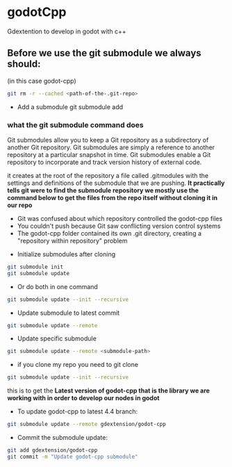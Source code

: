 # godotCpp
Gdextention to develop in godot with c++

## Before we use the git submodule we always should:
(in this case godot-cpp)
```bash
git rm -r --cached <path-of-the-.git-repo>
```
- Add a submodule
git submodule add <repository-url> <path>

### what the git submodule command does
Git submodules allow you to keep a Git repository as a subdirectory of another Git repository. Git submodules are simply a reference to another repository at a particular snapshot in time. Git submodules enable a Git repository to incorporate and track version history of external code.

it creates at the root of the repository a file called .gitmodules with the settings and definitions of the submodule that we are pushing.
**It practically tells git were to find the submodule repository we mostly use the command below to get the files from the repo itself without cloning it in our repo**

* Git was confused about which repository controlled the godot-cpp files
* You couldn't push because Git saw conflicting version control systems
* The godot-cpp folder contained its own .git directory, creating a "repository within repository" problem

- Initialize submodules after cloning
```bash
git submodule init
git submodule update
```
- Or do both in one command
```bash
git submodule update --init --recursive
```

- Update submodule to latest commit
```bash
git submodule update --remote
```
- Update specific submodule
```bash
git submodule update --remote <submodule-path>
```
- if you clone my repo you need to
git clone <your-repo>
```bash
git submodule update --init --recursive
```
this is to get the **Latest version of godot-cpp that is the library we are working with in order to develop our nodes in godot**

- To update godot-cpp to latest 4.4 branch:
```bash
git submodule update --remote gdextension/godot-cpp
```
- Commit the submodule update:
```bash
git add gdextension/godot-cpp
git commit -m "Update godot-cpp submodule"
```
